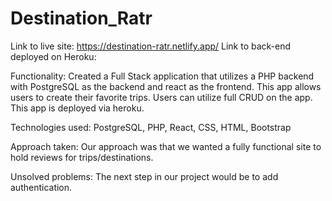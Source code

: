 # Destination_Ratr

Link to live site: https://destination-ratr.netlify.app/
Link to back-end deployed on Heroku: 

Functionality: Created a Full Stack application that utilizes a PHP backend with PostgreSQL as the backend and react as the frontend. This app allows users to create their favorite trips. Users can utilize full CRUD on the app. This app is deployed via heroku. 

Technologies used: PostgreSQL, PHP, React, CSS, HTML, Bootstrap

Approach taken: Our approach was that we wanted a fully functional site to hold reviews for trips/destinations. 

Unsolved problems: The next step in our project would be to add authentication.
